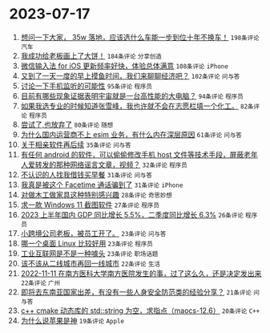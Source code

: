 # 2023-07-17

1. [想问一下大家， 35w 落地，应该选什么车能一步到位十年不换车！](https://www.v2ex.com/t/957255) `198条评论` `汽车`
1. [我成功给老板画上了大饼！](https://www.v2ex.com/t/957317) `184条评论` `分享创造`
1. [微信输入法 for iOS 更新频率好快，体验总体满意](https://www.v2ex.com/t/957253) `108条评论` `iPhone`
1. [又到了一天一度的早上摸鱼时间，我们来聊聊经济吧？](https://www.v2ex.com/t/957245) `102条评论` `问与答`
1. [讨论一下手机监听的可能性](https://www.v2ex.com/t/957316) `95条评论` `程序员`
1. [目前有哪些现象证据表明宇宙就是一台高性能的大电脑？](https://www.v2ex.com/t/957241) `94条评论` `程序员`
1. [如果我选专业的时候知道张雪峰，我也许就不会在志愿栏填一个化工。](https://www.v2ex.com/t/957346) `82条评论` `程序员`
1. [尝试了,也放弃了](https://www.v2ex.com/t/957251) `80条评论` `随想`
1. [为什么国内运营商不上 esim 业务，有什么内在深层原因](https://www.v2ex.com/t/957272) `61条评论` `问与答`
1. [关于相亲软件再后续](https://www.v2ex.com/t/957356) `35条评论` `问与答`
1. [有任何 android 的软件，可以偷偷修改手机 host 文件等技术手段，屏蔽老年人爱转发的那种网络谣言文章，视频？](https://www.v2ex.com/t/957328) `32条评论` `程序员`
1. [不认识的人找我借钱买早餐](https://www.v2ex.com/t/957458) `31条评论` `问与答`
1. [我真是被这个 Facetime 通话骗到了](https://www.v2ex.com/t/957370) `31条评论` `iPhone`
1. [对做木工做家具这种特别感兴趣](https://www.v2ex.com/t/957330) `28条评论` `奇思妙想`
1. [求一款 Windows 11 截图软件](https://www.v2ex.com/t/957457) `27条评论` `程序员`
1. [2023 上半年国内 GDP 同比增长 5.5%，二季度同比增长 6.3%](https://www.v2ex.com/t/957401) `26条评论` `程序员`
1. [小跨境公司老板，被员工开了。](https://www.v2ex.com/t/957526) `23条评论` `问与答`
1. [哪一个桌面 Linux 比较好用](https://www.v2ex.com/t/957493) `23条评论` `程序员`
1. [工业互联网是不是一种噱头](https://www.v2ex.com/t/957327) `23条评论` `职场话题`
1. [该不该从二线城市再回一线城市](https://www.v2ex.com/t/957416) `22条评论` `生活`
1. [2022-11-11 在南方医科大学南方医院发生的事，过了这么久，还是决定发出来](https://www.v2ex.com/t/957247) `22条评论` `广州`
1. [即将去东南亚国家出差，有没有一些人身安全防范类的经验分享？](https://www.v2ex.com/t/957282) `21条评论` `问与答`
1. [c++ cmake 动态库的 std::string 为空，求指点（maocs-12.6）](https://www.v2ex.com/t/957438) `20条评论` `C++`
1. [为什么说苹果是神](https://www.v2ex.com/t/957489) `19条评论` `Apple`

